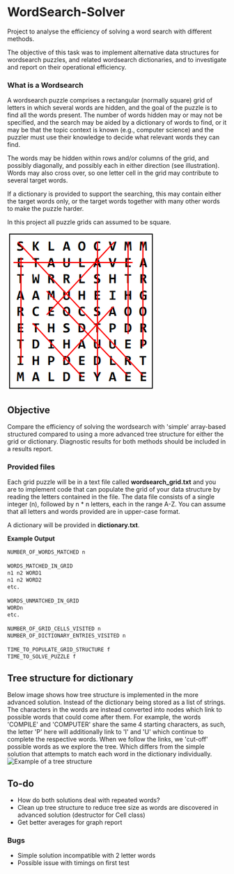 # WordSearch-Solver
Project to analyse the efficiency of solving a word search with different methods.

The objective of this task was to implement alternative data structures for wordsearch puzzles, and related wordsearch dictionaries, and to investigate and report on their operational efficiency.

### What is a Wordsearch
A wordsearch puzzle comprises a rectangular (normally square) grid of letters in which several words are hidden, and the goal of the puzzle is to find all the words present. The number of words hidden may or may not be specified, and the search may be aided by a dictionary of words to find, or it may be that the topic context is known (e.g., computer science) and the puzzler must use their knowledge to decide what relevant words they can find.

The words may be hidden within rows and/or columns of the grid, and possibly diagonally, and possibly each in either direction (see illustration). Words may also cross over, so one letter cell in the grid may contribute to several target words.

If a dictionary is provided to support the searching, this may contain either the target words only, or the target words together with many other words to make the puzzle harder.

In this project all puzzle grids can assumed to be square.

![Example of a wordsearch](README-fig1.png)

## Objective
Compare the efficiency of solving the wordsearch with 'simple' array-based structured compared to using a more advanced tree structure for either the grid or dictionary. Diagnostic results for both methods should be included in a results report.

### Provided files
Each grid puzzle will be in a text file called **wordsearch_grid.txt** and you are to implement code that can populate the grid of your data structure by reading the letters contained in the file. The data file consists of a single integer (n), followed by n * n letters, each in the range A-Z. You can assume that all letters and words provided are in upper-case format.

A dictionary will be provided in **dictionary.txt**.

**Example Output**
```
NUMBER_OF_WORDS_MATCHED n

WORDS_MATCHED_IN_GRID
n1 n2 WORD1
n1 n2 WORD2
etc.

WORDS_UNMATCHED_IN_GRID
WORDn
etc.

NUMBER_OF_GRID_CELLS_VISITED n
NUMBER_OF_DICTIONARY_ENTRIES_VISITED n

TIME_TO_POPULATE_GRID_STRUCTURE f
TIME_TO_SOLVE_PUZZLE f
```

## Tree structure for dictionary
Below image shows how tree structure is implemented in the more advanced solution.
Instead of the dictionary being stored as a list of strings. The characters in the words are instead converted into nodes which link to possible words that could come after them. For example, the words 'COMPILE' and 'COMPUTER' share the same 4 starting characters, as such, the letter 'P' here will additionally link to 'I' and 'U' which continue to complete the respective words.
 When we follow the links, we 'cut-off' possible words as we explore the tree. Which differs from the simple solution that attempts to match each word in the dictionary individually.
<img src="README-fig2.png" alt="Example of a tree structure" width="500"/>

## To-do
- How do both solutions deal with repeated words?
- Clean up tree structure to reduce tree size as words are discovered in advanced solution (destructor for Cell class)
- Get better averages for graph report


### Bugs
- Simple solution incompatible with 2 letter words
- Possible issue with timings on first test

